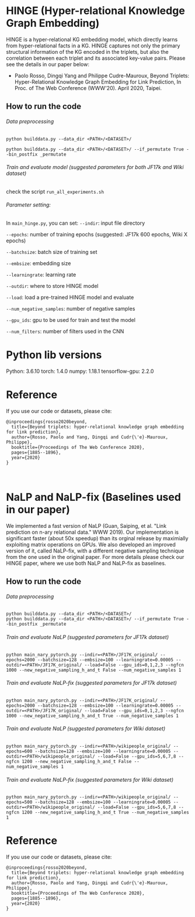 # HINGE (Hyper-relational Knowledge Graph Embedding)

HINGE is a hyper-relational KG embedding model, which directly learns from hyper-relational facts in a KG. HINGE captures not only the primary structural information of the KG encoded in the triplets, but also the correlation between each triplet and its associated key-value pairs. Please see the details in our paper below:
- Paolo Rosso, Dingqi Yang and Philippe Cudre-Mauroux, Beyond Triplets: Hyper-Relational Knowledge Graph Embedding for Link Prediction, In Proc. of The Web  Conference (WWW'20). April 2020, Taipei.
​
## How to run the code
###### Data preprocessing
```
python builddata.py --data_dir <PATH>/<DATASET>/

python builddata.py --data_dir <PATH>/<DATASET>/ --if_permutate True --bin_postfix _permutate
```
###### Train and evaluate model (suggested parameters for both JF17k and Wiki dataset)
check the script `run_all_experiments.sh`

###### Parameter setting:
In `main_hinge.py`, you can set:
`--indir`: input file directory

`--epochs`: number of training epochs (suggested: JF17k 600 epochs, Wiki X epochs)

`--batchsize`: batch size of training set

`--embsize`: embedding size

`--learningrate`: learning rate

`--outdir`: where to store HINGE model

`--load`: load a pre-trained HINGE model and evaluate

`--num_negative_samples`: number of negative samples

`--gpu_ids`: gpu to be used for train and test the model

`--num_filters`: number of filters used in the CNN
​
# Python lib versions
Python: 3.6.10
torch: 1.4.0
numpy: 1.18.1
tensorflow-gpu: 2.2.0
​
# Reference
If you use our code or datasets, please cite:
```
@inproceedings{rosso2020beyond,
  title={Beyond triplets: hyper-relational knowledge graph embedding for link prediction},
  author={Rosso, Paolo and Yang, Dingqi and Cudr{\'e}-Mauroux, Philippe},
  booktitle={Proceedings of The Web Conference 2020},
  pages={1885--1896},
  year={2020}
}
```
​
​
# NaLP and NaLP-fix (Baselines used in our paper)
We implemented a fast version of NaLP (Guan, Saiping, et al. "Link prediction on n-ary relational data." WWW 2019). Our implementation is significant faster (about 50x speedup) than its orginal release by maximially exploiting matrix operations on GPUs. We also developed an improved version of it, called NaLP-fix, with a different negative sampling technique from the one used in the original paper. For more details please check our HINGE paper, where we use both NaLP and NaLP-fix as baselines.

## How to run the code
###### Data preprocessing
```
python builddata.py --data_dir <PATH>/<DATASET>/
python builddata.py --data_dir <PATH>/<DATASET>/ --if_permutate True --bin_postfix _permutate
```
###### Train and evaluate NaLP (suggested parameters for JF17k dataset)
```
python main_nary_pytorch.py --indir=<PATH>/JF17K_original/ --epochs=2000 --batchsize=128 --embsize=100 --learningrate=0.00005 --outdir=<PATH>/JF17K_original/ --load=False --gpu_ids=0,1,2,3 --ngfcn 1000 --new_negative_sampling_h_and_t False --num_negative_samples 1
```
###### Train and evaluate NaLP-fix (suggested parameters for JF17k dataset)
```
python main_nary_pytorch.py --indir=<PATH>/JF17K_original/ --epochs=2000 --batchsize=128 --embsize=100 --learningrate=0.00005 --outdir=<PATH>/JF17K_original/ --load=False --gpu_ids=0,1,2,3 --ngfcn 1000 --new_negative_sampling_h_and_t True --num_negative_samples 1
```
###### Train and evaluate NaLP (suggested parameters for Wiki dataset)
```
python main_nary_pytorch.py --indir=<PATH>/wikipeople_original/ --epochs=600 --batchsize=128 --embsize=100 --learningrate=0.00005 --outdir=<PATH>/wikipeople_original/ --load=False --gpu_ids=5,6,7,8 --ngfcn 1200 --new_negative_sampling_h_and_t False --num_negative_samples 1
```
###### Train and evaluate NaLP-fix (suggested parameters for Wiki dataset)
```
python main_nary_pytorch.py --indir=<PATH>/wikipeople_original/ --epochs=500 --batchsize=128 --embsize=100 --learningrate=0.00005 --outdir=<PATH>/wikipeople_original/ --load=False --gpu_ids=5,6,7,8 --ngfcn 1200 --new_negative_sampling_h_and_t True --num_negative_samples 1
```


# Reference
If you use our code or datasets, please cite:
```
@inproceedings{rosso2020beyond,
  title={Beyond triplets: hyper-relational knowledge graph embedding for link prediction},
  author={Rosso, Paolo and Yang, Dingqi and Cudr{\'e}-Mauroux, Philippe},
  booktitle={Proceedings of The Web Conference 2020},
  pages={1885--1896},
  year={2020}
}
```
